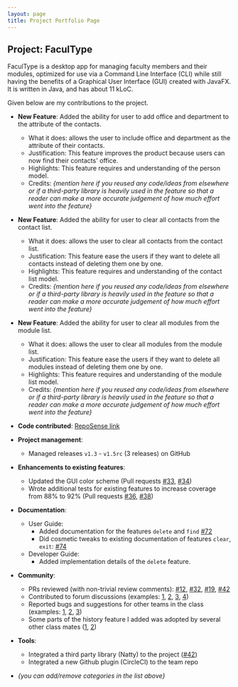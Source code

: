```yaml
---
layout: page
title: Project Portfolio Page
---
```


## Project: FaculType

FaculType is a desktop app for managing faculty members and their modules, optimized for use via a Command Line Interface (CLI) while still having the benefits of a Graphical User Interface (GUI) created with JavaFX. It is written in Java, and has about 11 kLoC.

Given below are my contributions to the project.

* **New Feature**: Added the ability for user to add office and department to the attribute of the contacts.
  * What it does: allows the user to include office and department as the attribute of their contacts.
  * Justification: This feature improves the product because users can now find their contacts' office.
  * Highlights: This feature requires and understanding of the person model.
  * Credits: *{mention here if you reused any code/ideas from elsewhere or if a third-party library is heavily used in the feature so that a reader can make a more accurate judgement of how much effort went into the feature}*

* **New Feature**: Added the ability for user to clear all contacts from the contact list.
  * What it does: allows the user to clear all contacts from the contact list.
  * Justification: This feature ease the users if they want to delete all contacts instead of deleting them one by one.
  * Highlights: This feature requires and understanding of the contact list model.
  * Credits: *{mention here if you reused any code/ideas from elsewhere or if a third-party library is heavily used in the feature so that a reader can make a more accurate judgement of how much effort went into the feature}*
  
* **New Feature**: Added the ability for user to clear all modules from the module list.
  * What it does: allows the user to clear all modules from the module list.
  * Justification: This feature ease the users if they want to delete all modules instead of deleting them one by one.
  * Highlights: This feature requires and understanding of the module list model.
  * Credits: *{mention here if you reused any code/ideas from elsewhere or if a third-party library is heavily used in the feature so that a reader can make a more accurate judgement of how much effort went into the feature}*

* **Code contributed**: [RepoSense link](https://nus-cs2103-ay2021s1.github.io/tp-dashboard/#breakdown=true&search=t14&sort=groupTitle&sortWithin=title&since=2020-08-14&timeframe=commit&mergegroup=&groupSelect=groupByRepos&checkedFileTypes=docs~functional-code~test-code~other&tabOpen=true&tabType=zoom&zA=drake25122000&zR=AY2021S1-CS2103-T14-1%2Ftp%5Bmaster%5D&zACS=238.61702127659575&zS=2020-08-14&zFS=t14&zU=2020-11-03&zMG=false&zFTF=commit&zFGS=groupByRepos&zFR=false)

* **Project management**:
  * Managed releases `v1.3` - `v1.5rc` (3 releases) on GitHub

* **Enhancements to existing features**:
  * Updated the GUI color scheme (Pull requests [\#33](), [\#34]())
  * Wrote additional tests for existing features to increase coverage from 88% to 92% (Pull requests [\#36](), [\#38]())

* **Documentation**:
  * User Guide:
    * Added documentation for the features `delete` and `find` [\#72]()
    * Did cosmetic tweaks to existing documentation of features `clear`, `exit`: [\#74]()
  * Developer Guide:
    * Added implementation details of the `delete` feature.

* **Community**:
  * PRs reviewed (with non-trivial review comments): [\#12](), [\#32](), [\#19](), [\#42]()
  * Contributed to forum discussions (examples: [1](), [2](), [3](), [4]())
  * Reported bugs and suggestions for other teams in the class (examples: [1](), [2](), [3]())
  * Some parts of the history feature I added was adopted by several other class mates ([1](), [2]())

* **Tools**:
  * Integrated a third party library (Natty) to the project ([\#42]())
  * Integrated a new Github plugin (CircleCI) to the team repo

* _{you can add/remove categories in the list above}_
